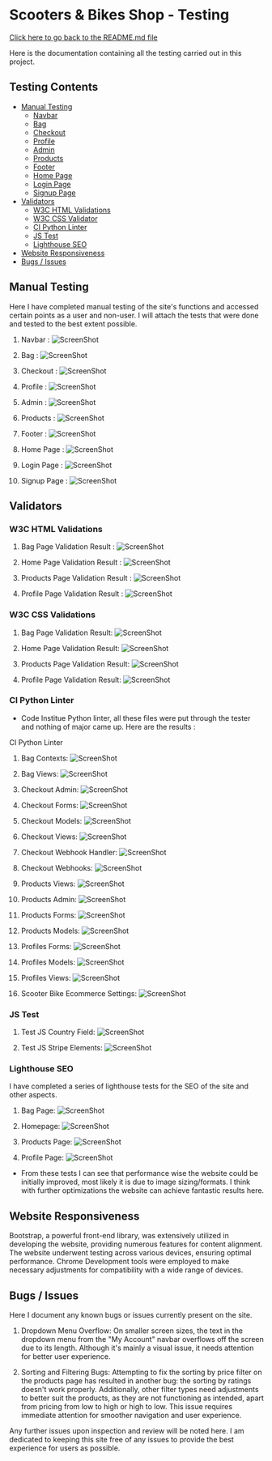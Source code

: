 # Scooters & Bikes Shop - Testing
[Click here to go back to the README.md file](README.md)

Here is the documentation containing all the testing carried out in this project.

## Testing Contents

* [Manual Testing](#manual-testing)
    * [Navbar](#navbar--screenshot)
    * [Bag](#bag--screenshot)
    * [Checkout](#checkout--screenshot)
    * [Profile](#profile--screenshot)
    * [Admin](#admin--screenshot)
    * [Products](#products--screenshot)
    * [Footer](#footer--screenshot)
    * [Home Page](#home-page--screenshot)
    * [Login Page](#login-page--screenshot)
    * [Signup Page](#signup-page--screenshot)
* [Validators](#automated-testing)
    * [W3C HTML Validations](#w3c-html-validations)
    * [W3C CSS Validator](#w3c-css-validations)
    * [CI Python Linter](#ci-python-linter)
    * [JS Test](#js-test) 
    * [Lighthouse SEO](#lighthouse-seo)
* [Website Responsiveness](#website-responsiveness)
* [Bugs / Issues](#bugs--issues)

## Manual Testing

Here I have completed manual testing of the site's functions and accessed certain points as a user and non-user. I will attach the tests that were done and tested to the best extent possible.
1. Navbar : ![ScreenShot](./documents/test_images/Test-screenshoots/PagesScreenShoots/PageHeader.jpg)

2. Bag : ![ScreenShot](./documents/test_images/Test-screenshoots/PagesScreenShoots/Cart.jpg)

3. Checkout : ![ScreenShot](./documents/test_images/Test-screenshoots/PagesScreenShoots/Checkout.jpg)

4. Profile : ![ScreenShot](./documents/test_images/Test-screenshoots/PagesScreenShoots/Profile.jpg)

5. Admin : ![ScreenShot](./documents/test_images/Test-screenshoots/PagesScreenShoots/Admin.jpg)

6. Products : ![ScreenShot](./documents/test_images/Test-screenshoots/PagesScreenShoots/Products.jpg)

7. Footer : ![ScreenShot](./documents/test_images/Test-screenshoots/PagesScreenShoots/PageFooter.jpg)

8. Home Page : ![ScreenShot](./documents/test_images/Test-screenshoots/PagesScreenShoots/HomepageHero.jpg)

9. Login Page : ![ScreenShot](./documents/test_images/Test-screenshoots/PagesScreenShoots/Loginpage.jpg)

10. Signup Page : ![ScreenShot](./documents/test_images/Test-screenshoots/PagesScreenShoots/Signuppage.jpg)

## Validators

### W3C HTML Validations

1. Bag Page Validation Result : ![ScreenShot](./documents/test_images/NuHtmlChecker/NuHtmlChecker-Bag.jpg)

2. Home Page Validation Result : ![ScreenShot](./documents/test_images/NuHtmlChecker/NuHtmlChecker-Home.jpg)

3. Products Page Validation Result : ![ScreenShot](./documents/test_images/NuHtmlChecker/NuHtmlChecker-Products.jpg)

4. Profile Page Validation Result : ![ScreenShot](./documents/test_images/NuHtmlChecker/NuHtmlChecker-Profile.jpg)

### W3C CSS Validations

1. Bag Page Validation Result: ![ScreenShot](./documents/test_images/W3CCSSValidator/W3CCSSValidator-Bag.jpg)

2. Home Page Validation Result: ![ScreenShot](./documents/test_images/W3CCSSValidator/W3CCSSValidator-Home.jpg)

3. Products Page Validation Result: ![ScreenShot](./documents/test_images/W3CCSSValidator/W3CCSSValidator-Products.jpg)

4. Profile Page Validation Result: ![ScreenShot](./documents/test_images/W3CCSSValidator/W3CCSSValidator-Profile.jpg)

### CI Python Linter

* Code Institue Python linter, all these files were put through the tester and nothing of major came up. Here are the results :

CI Python Linter

1. Bag Contexts: ![ScreenShot](./documents/test_images/CIPythonLinter/CIPythonLinter-bagcontexts.jpg)

2. Bag Views: ![ScreenShot](./documents/test_images/CIPythonLinter/CIPythonLinter-bagviews.jpg)

3. Checkout Admin: ![ScreenShot](./documents/test_images/CIPythonLinter/CIPythonLinter-checkoutadmin.jpg)

4. Checkout Forms: ![ScreenShot](./documents/test_images/CIPythonLinter/CIPythonLinter-checkoutforms.jpg)

5. Checkout Models: ![ScreenShot](./documents/test_images/CIPythonLinter/CIPythonLinter-checkoutmodels.jpg)

6. Checkout Views: ![ScreenShot](./documents/test_images/CIPythonLinter/CIPythonLinter-checkoutviews.jpg)

7. Checkout Webhook Handler: ![ScreenShot](./documents/test_images/CIPythonLinter/CIPythonLinter-checkoutwebhook_handler.jpg)

8. Checkout Webhooks: ![ScreenShot](./documents/test_images/CIPythonLinter/CIPythonLinter-checkoutwebhooks.jpg)

9. Products Views: ![ScreenShot](./documents/test_images/CIPythonLinter/CIPythonLinter-products-views.jpg)

10. Products Admin: ![ScreenShot](./documents/test_images/CIPythonLinter/CIPythonLinter-productsadmin.jpg)

11. Products Forms: ![ScreenShot](./documents/test_images/CIPythonLinter/CIPythonLinter-productsforms.jpg)

12. Products Models: ![ScreenShot](./documents/test_images/CIPythonLinter/CIPythonLinter-productsmodels.jpg)

13. Profiles Forms: ![ScreenShot](./documents/test_images/CIPythonLinter/CIPythonLinter-profilesforms.jpg)

14. Profiles Models: ![ScreenShot](./documents/test_images/CIPythonLinter/CIPythonLinter-profilesmodels.jpg)

15. Profiles Views: ![ScreenShot](./documents/test_images/CIPythonLinter/CIPythonLinter-profilesviews.jpg)

16. Scooter Bike Ecommerce Settings: ![ScreenShot](./documents/test_images/CIPythonLinter/CIPythonLinter-scooter_bike_ecommercesettings.jpg)

### JS Test

1. Test JS Country Field: ![ScreenShot](./documents/test_images/JStest/test-js-countryfield.jpg)

2. Test JS Stripe Elements: ![ScreenShot](./documents/test_images/JStest/test-js-stripe_elements.jpg)

### Lighthouse SEO

I have completed a series of lighthouse tests for the SEO of the site and other aspects.

1. Bag Page: ![ScreenShot](./documents/test_images/Lighthouse/Lighthouse-SEO-Bag.jpg)

2. Homepage: ![ScreenShot](./documents/test_images/Lighthouse/Lighthouse-SEO-Homepage.jpg)

3. Products Page: ![ScreenShot](./documents/test_images/Lighthouse/Lighthouse-SEO-Products.jpg)

4. Profile Page: ![ScreenShot](./documents/test_images/Lighthouse/Lighthouse-SEO-Profile.jpg)

* From these tests I can see that performance wise the website could be initially improved, most likely it is due to image sizing/formats. I think with further optimizations the website can achieve fantastic results here.

## Website Responsiveness

Bootstrap, a powerful front-end library, was extensively utilized in developing the website, providing numerous features for content alignment. The website underwent testing across various devices, ensuring optimal performance. Chrome Development tools were employed to make necessary adjustments for compatibility with a wide range of devices.

## Bugs / Issues

Here I document any known bugs or issues currently present on the site.

1. Dropdown Menu Overflow: On smaller screen sizes, the text in the dropdown menu from the "My Account" navbar overflows off the screen due to its length. Although it's mainly a visual issue, it needs attention for better user experience.

2. Sorting and Filtering Bugs: Attempting to fix the sorting by price filter on the products page has resulted in another bug: the sorting by ratings doesn't work properly. Additionally, other filter types need adjustments to better suit the products, as they are not functioning as intended, apart from pricing from low to high or high to low. This issue requires immediate attention for smoother navigation and user experience.

Any further issues upon inspection and review will be noted here. I am dedicated to keeping this site free of any issues to provide the best experience for users as possible.
